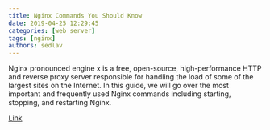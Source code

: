 ```yaml
---
title: Nginx Commands You Should Know 
date: 2019-04-25 12:29:45
categories: [web server]
tags: [nginx]
authors: sedlav
---
```


Nginx pronounced engine x is a free, open-source, high-performance HTTP and reverse proxy server responsible for handling the load of some of the largest sites on the Internet. In this guide, we will go over the most important and frequently used Nginx commands including starting, stopping, and restarting Nginx.

[Link](https://linuxize.com/post/nginx-commands-you-should-know/)
